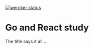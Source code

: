 [![wercker status](https://app.wercker.com/status/9d94551b768097ae588b6b6d0fcfd620/m/master "wercker status")](https://app.wercker.com/project/byKey/9d94551b768097ae588b6b6d0fcfd620)

# Go and React study

The title says it all...
